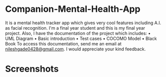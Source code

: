 # Companion-Mental-Health-App
It is a mental health tracker app which gives very cool features including A.I. as facial recognition. I'm a final year student and this is my final year project. Also, I have the documentation of the project which includes:
• UML Diagram
• Basic introduction
• Test cases
• COCOMO Model
• Black Book
To access this documentation, send me an email at nileshgade0428@gmail.com. I would appreciate your kind feedback.

# Screenshots

